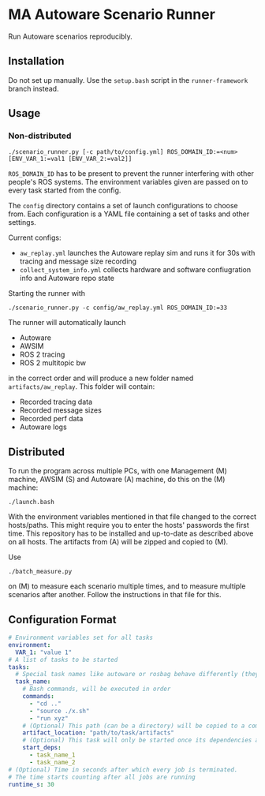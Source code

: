 # MA Autoware Scenario Runner

Run Autoware scenarios reproducibly.

## Installation

Do not set up manually.
Use the `setup.bash` script in the `runner-framework` branch instead.

## Usage

### Non-distributed
```shell
./scenario_runner.py [-c path/to/config.yml] ROS_DOMAIN_ID:=<num> [ENV_VAR_1:=val1 [ENV_VAR_2:=val2]]
```

`ROS_DOMAIN_ID` has to be present to prevent the runner interfering with other people's ROS systems.
The environment variables given are passed on to every task started from the config.

The `config` directory contains a set of launch configurations to choose from.
Each configuration is a YAML file containing a set of tasks and other settings.

Current configs:
* `aw_replay.yml` launches the Autoware replay sim and runs it for 30s with tracing and message size recording
* `collect_system_info.yml` collects hardware and software confiugration info and Autoware repo state

Starting the runner with
```shell
./scenario_runner.py -c config/aw_replay.yml ROS_DOMAIN_ID:=33
```

The runner will automatically launch
* Autoware
* AWSIM
* ROS 2 tracing
* ROS 2 multitopic bw

in the correct order and will produce a new folder named `artifacts/aw_replay`.
This folder will contain:
* Recorded tracing data
* Recorded message sizes
* Recorded perf data
* Autoware logs

## Distributed

To run the program across multiple PCs, with one Management (M) machine, AWSIM (S) and Autoware (A) machine, do this on the (M) machine:

```shell
./launch.bash
```
With the environment variables mentioned in that file changed to the correct hosts/paths.
This might require you to enter the hosts' passwords the first time.
This repository has to be installed and up-to-date as described above on all hosts.
The artifacts from (A) will be zipped and copied to (M).

Use 
```shell
./batch_measure.py
```
on (M) to measure each scenario multiple times, and to measure multiple scenarios after another.
Follow the instructions in that file for this.
## Configuration Format

```yaml
# Environment variables set for all tasks
environment:
  VAR_1: "value 1"
# A list of tasks to be started
tasks:
  # Special task names like autoware or rosbag behave differently (they have to print console outputs before they are considered running)
  task_name:
    # Bash commands, will be executed in order
    commands:
      - "cd .."
      - "source ./x.sh"
      - "run xyz"
    # (Optional) This path (can be a directory) will be copied to a common output directory of the runner
    artifact_location: "path/to/task/artifacts"
    # (Optional) This task will only be started once its dependencies are running
    start_deps:
      - task_name_1
      - task_name_2
# (Optional) Time in seconds after which every job is terminated.
# The time starts counting after all jobs are running
runtime_s: 30
```
